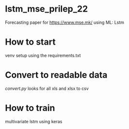 # lstm_mse_prilep_22
Forecasting paper for https://www.mse.mk/ using ML: Lstm

# How to start
venv setup using the requirements.txt

# Convert to readable data
*convert.py* looks for all xls and xlsx to csv

# How to train
multivariate lstm using keras

